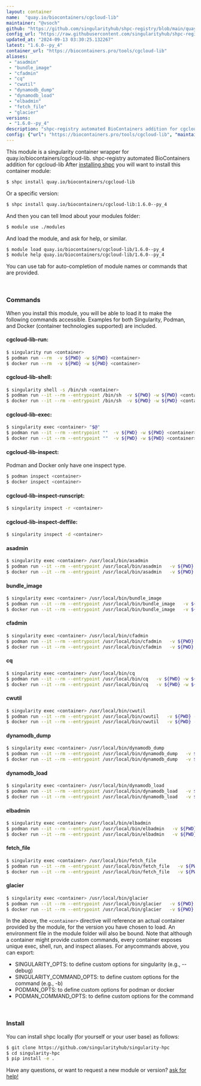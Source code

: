 ```yaml
---
layout: container
name:  "quay.io/biocontainers/cgcloud-lib"
maintainer: "@vsoch"
github: "https://github.com/singularityhub/shpc-registry/blob/main/quay.io/biocontainers/cgcloud-lib/container.yaml"
config_url: "https://raw.githubusercontent.com/singularityhub/shpc-registry/main/quay.io/biocontainers/cgcloud-lib/container.yaml"
updated_at: "2024-09-13 03:30:25.132267"
latest: "1.6.0--py_4"
container_url: "https://biocontainers.pro/tools/cgcloud-lib"
aliases:
 - "asadmin"
 - "bundle_image"
 - "cfadmin"
 - "cq"
 - "cwutil"
 - "dynamodb_dump"
 - "dynamodb_load"
 - "elbadmin"
 - "fetch_file"
 - "glacier"
versions:
 - "1.6.0--py_4"
description: "shpc-registry automated BioContainers addition for cgcloud-lib"
config: {"url": "https://biocontainers.pro/tools/cgcloud-lib", "maintainer": "@vsoch", "description": "shpc-registry automated BioContainers addition for cgcloud-lib", "latest": {"1.6.0--py_4": "sha256:02a7c16c1887487bfafd4a4cc23f5b0582f9ca77a61a8be21d5e265721603a30"}, "tags": {"1.6.0--py_4": "sha256:02a7c16c1887487bfafd4a4cc23f5b0582f9ca77a61a8be21d5e265721603a30"}, "docker": "quay.io/biocontainers/cgcloud-lib", "aliases": {"asadmin": "/usr/local/bin/asadmin", "bundle_image": "/usr/local/bin/bundle_image", "cfadmin": "/usr/local/bin/cfadmin", "cq": "/usr/local/bin/cq", "cwutil": "/usr/local/bin/cwutil", "dynamodb_dump": "/usr/local/bin/dynamodb_dump", "dynamodb_load": "/usr/local/bin/dynamodb_load", "elbadmin": "/usr/local/bin/elbadmin", "fetch_file": "/usr/local/bin/fetch_file", "glacier": "/usr/local/bin/glacier"}}
---
```


This module is a singularity container wrapper for quay.io/biocontainers/cgcloud-lib.
shpc-registry automated BioContainers addition for cgcloud-lib
After [installing shpc](#install) you will want to install this container module:


```bash
$ shpc install quay.io/biocontainers/cgcloud-lib
```

Or a specific version:

```bash
$ shpc install quay.io/biocontainers/cgcloud-lib:1.6.0--py_4
```

And then you can tell lmod about your modules folder:

```bash
$ module use ./modules
```

And load the module, and ask for help, or similar.

```bash
$ module load quay.io/biocontainers/cgcloud-lib/1.6.0--py_4
$ module help quay.io/biocontainers/cgcloud-lib/1.6.0--py_4
```

You can use tab for auto-completion of module names or commands that are provided.

<br>

### Commands

When you install this module, you will be able to load it to make the following commands accessible.
Examples for both Singularity, Podman, and Docker (container technologies supported) are included.

#### cgcloud-lib-run:

```bash
$ singularity run <container>
$ podman run --rm  -v ${PWD} -w ${PWD} <container>
$ docker run --rm  -v ${PWD} -w ${PWD} <container>
```

#### cgcloud-lib-shell:

```bash
$ singularity shell -s /bin/sh <container>
$ podman run --it --rm --entrypoint /bin/sh  -v ${PWD} -w ${PWD} <container>
$ docker run --it --rm --entrypoint /bin/sh  -v ${PWD} -w ${PWD} <container>
```

#### cgcloud-lib-exec:

```bash
$ singularity exec <container> "$@"
$ podman run --it --rm --entrypoint ""  -v ${PWD} -w ${PWD} <container> "$@"
$ docker run --it --rm --entrypoint ""  -v ${PWD} -w ${PWD} <container> "$@"
```

#### cgcloud-lib-inspect:

Podman and Docker only have one inspect type.

```bash
$ podman inspect <container>
$ docker inspect <container>
```

#### cgcloud-lib-inspect-runscript:

```bash
$ singularity inspect -r <container>
```

#### cgcloud-lib-inspect-deffile:

```bash
$ singularity inspect -d <container>
```


#### asadmin

```bash
$ singularity exec <container> /usr/local/bin/asadmin
$ podman run --it --rm --entrypoint /usr/local/bin/asadmin   -v ${PWD} -w ${PWD} <container> -c " $@"
$ docker run --it --rm --entrypoint /usr/local/bin/asadmin   -v ${PWD} -w ${PWD} <container> -c " $@"
```


#### bundle_image

```bash
$ singularity exec <container> /usr/local/bin/bundle_image
$ podman run --it --rm --entrypoint /usr/local/bin/bundle_image   -v ${PWD} -w ${PWD} <container> -c " $@"
$ docker run --it --rm --entrypoint /usr/local/bin/bundle_image   -v ${PWD} -w ${PWD} <container> -c " $@"
```


#### cfadmin

```bash
$ singularity exec <container> /usr/local/bin/cfadmin
$ podman run --it --rm --entrypoint /usr/local/bin/cfadmin   -v ${PWD} -w ${PWD} <container> -c " $@"
$ docker run --it --rm --entrypoint /usr/local/bin/cfadmin   -v ${PWD} -w ${PWD} <container> -c " $@"
```


#### cq

```bash
$ singularity exec <container> /usr/local/bin/cq
$ podman run --it --rm --entrypoint /usr/local/bin/cq   -v ${PWD} -w ${PWD} <container> -c " $@"
$ docker run --it --rm --entrypoint /usr/local/bin/cq   -v ${PWD} -w ${PWD} <container> -c " $@"
```


#### cwutil

```bash
$ singularity exec <container> /usr/local/bin/cwutil
$ podman run --it --rm --entrypoint /usr/local/bin/cwutil   -v ${PWD} -w ${PWD} <container> -c " $@"
$ docker run --it --rm --entrypoint /usr/local/bin/cwutil   -v ${PWD} -w ${PWD} <container> -c " $@"
```


#### dynamodb_dump

```bash
$ singularity exec <container> /usr/local/bin/dynamodb_dump
$ podman run --it --rm --entrypoint /usr/local/bin/dynamodb_dump   -v ${PWD} -w ${PWD} <container> -c " $@"
$ docker run --it --rm --entrypoint /usr/local/bin/dynamodb_dump   -v ${PWD} -w ${PWD} <container> -c " $@"
```


#### dynamodb_load

```bash
$ singularity exec <container> /usr/local/bin/dynamodb_load
$ podman run --it --rm --entrypoint /usr/local/bin/dynamodb_load   -v ${PWD} -w ${PWD} <container> -c " $@"
$ docker run --it --rm --entrypoint /usr/local/bin/dynamodb_load   -v ${PWD} -w ${PWD} <container> -c " $@"
```


#### elbadmin

```bash
$ singularity exec <container> /usr/local/bin/elbadmin
$ podman run --it --rm --entrypoint /usr/local/bin/elbadmin   -v ${PWD} -w ${PWD} <container> -c " $@"
$ docker run --it --rm --entrypoint /usr/local/bin/elbadmin   -v ${PWD} -w ${PWD} <container> -c " $@"
```


#### fetch_file

```bash
$ singularity exec <container> /usr/local/bin/fetch_file
$ podman run --it --rm --entrypoint /usr/local/bin/fetch_file   -v ${PWD} -w ${PWD} <container> -c " $@"
$ docker run --it --rm --entrypoint /usr/local/bin/fetch_file   -v ${PWD} -w ${PWD} <container> -c " $@"
```


#### glacier

```bash
$ singularity exec <container> /usr/local/bin/glacier
$ podman run --it --rm --entrypoint /usr/local/bin/glacier   -v ${PWD} -w ${PWD} <container> -c " $@"
$ docker run --it --rm --entrypoint /usr/local/bin/glacier   -v ${PWD} -w ${PWD} <container> -c " $@"
```



In the above, the `<container>` directive will reference an actual container provided
by the module, for the version you have chosen to load. An environment file in the
module folder will also be bound. Note that although a container
might provide custom commands, every container exposes unique exec, shell, run, and
inspect aliases. For anycommands above, you can export:

 - SINGULARITY_OPTS: to define custom options for singularity (e.g., --debug)
 - SINGULARITY_COMMAND_OPTS: to define custom options for the command (e.g., -b)
 - PODMAN_OPTS: to define custom options for podman or docker
 - PODMAN_COMMAND_OPTS: to define custom options for the command

<br>

### Install

You can install shpc locally (for yourself or your user base) as follows:

```bash
$ git clone https://github.com/singularityhub/singularity-hpc
$ cd singularity-hpc
$ pip install -e .
```

Have any questions, or want to request a new module or version? [ask for help!](https://github.com/singularityhub/singularity-hpc/issues)